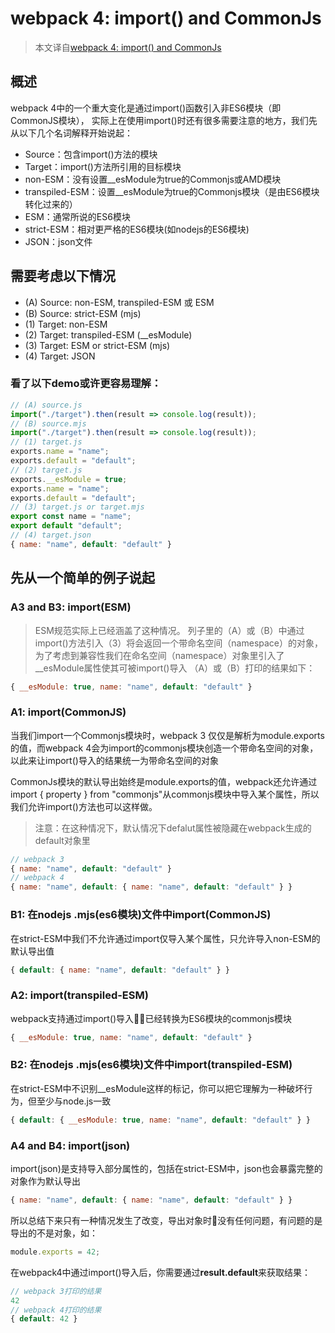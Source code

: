 # webpack 4: import() and CommonJs
>本文译自[webpack 4: import() and CommonJs](https://medium.com/webpack/webpack-4-import-and-commonjs-d619d626b655)
## 概述
webpack 4中的一个重大变化是通过import()函数引入非ES6模块（即CommonJS模块），
实际上在使用import()时还有很多需要注意的地方，我们先从以下几个名词解释开始说起：
+ Source：包含import()方法的模块
+ Target：import()方法所引用的目标模块
+ non-ESM：没有设置__esModule为true的Commonjs或AMD模块
+ transpiled-ESM：设置__esModule为true的Commonjs模块（是由ES6模块转化过来的）
+ ESM：通常所说的ES6模块
+ strict-ESM：相对更严格的ES6模块(如nodejs的ES6模块)
+ JSON：json文件
## 需要考虑以下情况
+ (A) Source: non-ESM, transpiled-ESM 或 ESM
+ (B) Source: strict-ESM (mjs)
+ (1) Target: non-ESM
+ (2) Target: transpiled-ESM (__esModule)
+ (3) Target: ESM or strict-ESM (mjs)
+ (4) Target: JSON
### 看了以下demo或许更容易理解：
```js
// (A) source.js
import("./target").then(result => console.log(result));
// (B) source.mjs
import("./target").then(result => console.log(result));
// (1) target.js
exports.name = "name";
exports.default = "default";
// (2) target.js
exports.__esModule = true;
exports.name = "name";
exports.default = "default";
// (3) target.js or target.mjs
export const name = "name";
export default "default";
// (4) target.json
{ name: "name", default: "default" }
```
## 先从一个简单的例子说起
### A3 and B3: import(ESM)
>ESM规范实际上已经涵盖了这种情况。
列子里的（A）或（B）中通过import()方法引入（3）将会返回一个带命名空间（namespace）的对象，为了考虑到兼容性我们在命名空间（namespace）对象里引入了__esModule属性使其可被import()导入
（A）或（B）打印的结果如下：
```js
{ __esModule: true, name: "name", default: "default" }
```
### A1: import(CommonJS)
当我们import一个Commonjs模块时，webpack 3 仅仅是解析为module.exports的值，而webpack 4会为import的commonjs模块创造一个带命名空间的对象，以此来让import()导入的结果统一为带命名空间的对象

CommonJs模块的默认导出始终是module.exports的值，webpack还允许通过import { property } from "commonjs"从commonjs模块中导入某个属性，所以我们允许import()方法也可以这样做。
> 注意：在这种情况下，默认情况下defalut属性被隐藏在webpack生成的default对象里
```js
// webpack 3
{ name: "name", default: "default" }
// webpack 4
{ name: "name", default: { name: "name", default: "default" } }
```
### B1: 在nodejs .mjs(es6模块)文件中import(CommonJS)
在strict-ESM中我们不允许通过import仅导入某个属性，只允许导入non-ESM的默认导出值
```js
{ default: { name: "name", default: "default" } }
```
### A2: import(transpiled-ESM)
webpack支持通过import()导入已经转换为ES6模块的commonjs模块
```js
{ __esModule: true, name: "name", default: "default" }
```
### B2: 在nodejs .mjs(es6模块)文件中import(transpiled-ESM)
在strict-ESM中不识别__esModule这样的标记，你可以把它理解为一种破坏行为，但至少与node.js一致
```js
{ default: { __esModule: true, name: "name", default: "default" } }
```
### A4 and B4: import(json)
import(json)是支持导入部分属性的，包括在strict-ESM中，json也会暴露完整的对象作为默认导出
```js
{ name: "name", default: { name: "name", default: "default" } }
```
所以总结下来只有一种情况发生了改变，导出对象时没有任何问题，有问题的是导出的不是对象，如：
```js
module.exports = 42;
```
在webpack4中通过import()导入后，你需要通过<b>result.default</b>来获取结果：
```js
// webpack 3打印的结果
42
// webpack 4打印的结果
{ default: 42 }
```

